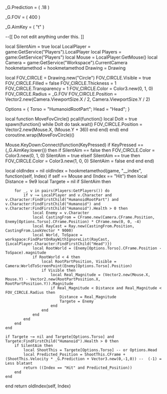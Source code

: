 _G.Prediction = ( .18 )

_G.FOV = ( 400 )

_G.AimKey = ( "t" )

--[[ Do not edit anything under this. ]]

local SilentAim = true local LocalPlayer = game:GetService("Players").LocalPlayer local Players = game:GetService("Players") local Mouse = LocalPlayer:GetMouse() local Camera = game:GetService("Workspace").CurrentCamera hookmetamethod = hookmetamethod Drawing = Drawing

local FOV_CIRCLE = Drawing.new("Circle") FOV_CIRCLE.Visible = true FOV_CIRCLE.Filled = false FOV_CIRCLE.Thickness = 1 FOV_CIRCLE.Transparency = 1 FOV_CIRCLE.Color = Color3.new(0, 1, 0) FOV_CIRCLE.Radius = _G.FOV FOV_CIRCLE.Position = Vector2.new(Camera.ViewportSize.X / 2, Camera.ViewportSize.Y / 2)

Options = { Torso = "HumanoidRootPart"; Head = "Head"; }

local function MoveFovCircle() pcall(function() local DoIt = true spawn(function() while DoIt do task.wait() FOV_CIRCLE.Position = Vector2.new(Mouse.X, (Mouse.Y + 36)) end end) end) end coroutine.wrap(MoveFovCircle)()

Mouse.KeyDown:Connect(function(KeyPressed) if KeyPressed == (_G.AimKey:lower()) then if SilentAim == false then FOV_CIRCLE.Color = Color3.new(0, 1, 0) SilentAim = true elseif SilentAim == true then FOV_CIRCLE.Color = Color3.new(1, 0, 0) SilentAim = false end end end)

local oldIndex = nil oldIndex = hookmetamethod(game, "__index", function(self, Index) if self == Mouse and (Index == "Hit") then local Distance = 9e9 local Targete = nil if SilentAim then

		for _, v in pairs(Players:GetPlayers()) do 
			if v ~= LocalPlayer and v.Character and v.Character:FindFirstChild("HumanoidRootPart") and v.Character:FindFirstChild("Humanoid") and v.Character:FindFirstChild("Humanoid").Health > 0 then
				local Enemy = v.Character	
				local CastingFrom = CFrame.new(Camera.CFrame.Position, Enemy[Options.Torso].CFrame.Position) * CFrame.new(0, 0, -4)
				local RayCast = Ray.new(CastingFrom.Position, CastingFrom.LookVector * 9000)
				local World, ToSpace = workspace:FindPartOnRayWithIgnoreList(RayCast, {LocalPlayer.Character:FindFirstChild("Head")})
				local RootWorld = (Enemy[Options.Torso].CFrame.Position - ToSpace).magnitude
				if RootWorld < 4 then
					local RootPartPosition, Visible = Camera:WorldToScreenPoint(Enemy[Options.Torso].Position)
					if Visible then
						local Real_Magnitude = (Vector2.new(Mouse.X, Mouse.Y) - Vector2.new(RootPartPosition.X, RootPartPosition.Y)).Magnitude
						if Real_Magnitude < Distance and Real_Magnitude < FOV_CIRCLE.Radius then
							Distance = Real_Magnitude
							Targete = Enemy
						end
					end
				end
			end
		end
	end
	
	if Targete ~= nil and Targete[Options.Torso] and Targete:FindFirstChild("Humanoid").Health > 0 then
		if SilentAim then
			local ShootThis = Targete[Options.Torso] -- or Options.Head
			local Predicted_Position = ShootThis.CFrame + (ShootThis.Velocity * _G.Prediction + Vector3.new(0,-1,0)) --  (-1) = Less blatant
			return ((Index == "Hit" and Predicted_Position))
		end
	end
	
end
return oldIndex(self, Index)
